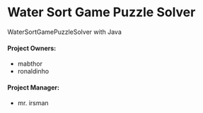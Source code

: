# Water Sort Game Puzzle Solver
 WaterSortGamePuzzleSolver with Java  

 #### Project Owners:  
 * mabthor  
 * ronaldinho  

 #### Project Manager:  
 * mr. irsman

